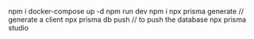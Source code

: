 npm i
docker-compose up -d
npm run dev
npm i
npx prisma generate // generate a client
npx prisma db push // to push the database
npx prisma studio
